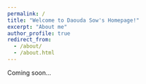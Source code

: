 ```yaml
---
permalink: /
title: "Welcome to Daouda Sow's Homepage!"
excerpt: "About me"
author_profile: true
redirect_from: 
  - /about/
  - /about.html
---
```


Coming soon...

